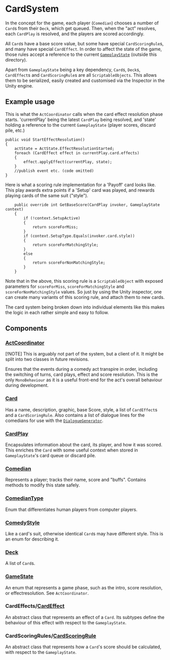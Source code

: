 # CardSystem

In the concept for the game, each player (`Comedian`) chooses a number of `Card`s from their `Deck`, which get queued. Then, when the "act" resolves, each `CardPlay` is resolved, and the players are scored accordingly.

All `Card`s have a base score value, but some have special `CardScoringRule`s, and many have special `CardEffect`. In order to affect the state of the game, those rules accept a reference to the current [`GameplayState`](../GameplayState.cs) (outside this directory).

Apart from `GameplayState` being a key dependency, `Card`s, `Deck`s, `CardEffect`s and `CardScoringRule`s are all `ScriptableObjects`. This allows them to be serialized, easily created and customised via the Inspector in the Unity engine.

## Example usage

This is what the `ActCoordinator` calls when the card effect resolution phase starts. 'currentPlay' being the latest `CardPlay` being resolved, and 'state' holding a reference to the current `GameplayState` (player scores, discard pile, etc.) 
```
public void StartEffectResolution()
{
	actState = ActState.EffectResolutionStarted;
	foreach (CardEffect effect in currentPlay.card.effects)
	{
		effect.applyEffect(currentPlay, state);
	}
	//publish event etc. (code omitted)
}
```

Here is what a scoring rule implementation for a 'Payoff' card looks like. This play awards extra points if a 'Setup' card was played, and rewards playing cards of the same suit ("style").

```
    public override int GetBaseScore(CardPlay invoker, GameplayState context)
    {
        if (!context.SetupActive)
        {
            return scoreForMiss;
        }
        if (context.SetupType.Equals(invoker.card.style))
        {
            return scoreForMatchingStyle;
        }
        else
        {
            return scoreForNonMatchingStyle;
        }
    }
```

Note that in the above, this scoring rule is a `ScriptableObject` with exposed parameters for `scoreForMiss`, `scoreForMatchingStyle` and `scoreForNonMatchingStyle` values. So just by using the Unity inspector, one can create many variants of this scoring rule, and attach them to new cards.

The card system being broken down into individual elements like this makes the logic in each rather simple and easy to follow.

## Components

### [ActCoordinator]()

[!NOTE]
This is arguably not part of the system, but a client of it. It might be split into two classes in future revisions.

Ensures that the events during a comedy act transpire in order, including the switching of turns, card plays, effect and score resolution. This is the only `MonoBehaviour` as it is a useful front-end for the act's overall behaviour during development.

### [Card](Card.cs)

Has a name, description, graphic, base Score, style, a list of `CardEffect`s and a `CardScoringRule`. Also contains a list of dialogue lines for the comedians for use with the [`DialogueGenerator`](../DialogueGenerator.cs).

### [CardPlay](CardPlay.cs)

Encapsulates information about the card, its player, and how it was scored. This enriches the `Card` with some useful context when stored in `GameplayState`'s card queue or discard pile.

### [Comedian](Comedian.cs)

Represents a player; tracks their name, score and "buffs". Contains methods to modify this state safely.

### [ComedianType](ComedianType.cs)

Enum that differentiates human players from computer players.

### [ComedyStyle](ComedyStyle.cs)

Like a card's suit, otherwise identical `Card`s may have different style. This is an enum for describing it.

### [Deck](Deck.cs)

A list of `Card`s.

### [GameState](GameState.cs)

An enum that represents a game phase, such as the intro, score resolution, or effectresolution. See `ActCoordinator`.

### CardEffects/[CardEffect](CardEffects/CardEffect.cs)

An abstract class that represents an effect of a `Card`. Its subtypes define the behaviour of this effect with respect to the `GameplayState`.

### CardScoringRules/[CardScoringRule](CardScoringRules/CardScoringRule.cs)

An abstract class that represents how a `Card`'s score should be calculated, with respect to the `GameplayState`.